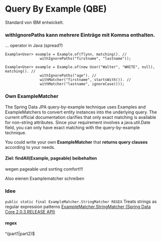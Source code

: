 Query By Example (QBE)
======================

Standard von IBM entwickelt.


### withIgnorePaths kann mehrere Einträge mit Komma enthalten.
... operator in Java (spread?)
```
Example<User> example = Example.of(flynn, matching(). //
				withIgnorePaths("firstname", "lastname"));
```


```
Example<User> example = Example.of(new User("Walter", "WHITE", null), matching(). //
				withIgnorePaths("age"). //
				withMatcher("firstname", startsWith()). //
				withMatcher("lastname", ignoreCase()));
```

### Own ExampleMatcher
The Spring Data JPA query-by-example technique uses Examples and ExampleMatchers to convert entity instances into the underlying query. The current official documentation clarifies that only exact matching is available for non-string attributes. Since your requirement involves a java.util.Date field, you can only have exact matching with the query-by-example technique.

You could write your own **ExampleMatcher** that **returns query clauses** according to your needs.

#### Ziel: findAll(Example, pageable) beibehalten
wegen pageable und sorting comfort!!! 

Also eienen Examplematcher schreiben

### Idee
`public static final ExampleMatcher.StringMatcher REGEX`
Treats strings as regular expression patterns
[ExampleMatcher.StringMatcher (Spring Data Core 2.0.3.RELEASE API)](https://docs.spring.io/spring-data/commons/docs/current/api/org/springframework/data/domain/ExampleMatcher.StringMatcher.html)

#### regex
^(part1|part2)$